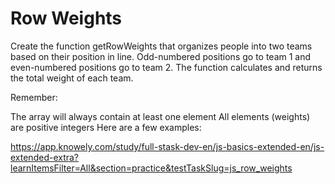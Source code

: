 # Row Weights

Create the function getRowWeights that organizes people into two teams based on their position in line. Odd-numbered positions go to team 1 and even-numbered positions go to team 2. The function calculates and returns the total weight of each team.

Remember:

The array will always contain at least one element
All elements (weights) are positive integers
Here are a few examples:

<https://app.knowely.com/study/full-stask-dev-en/js-basics-extended-en/js-extended-extra?learnItemsFilter=All&section=practice&testTaskSlug=js_row_weights>
